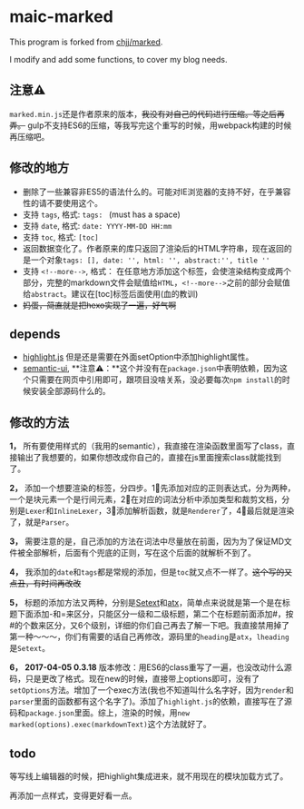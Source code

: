 # maic-marked

This program is forked from [chjj/marked](https://github.com/chjj/marked).

I modify and add some functions, to cover my blog needs.

## 注意⚠️

`marked.min.js`还是作者原来的版本，~~我没有对自己的代码进行压缩。等之后再弄。~~ gulp不支持ES6的压缩，等我写完这个重写的时候，用webpack构建的时候再压缩吧。

## 修改的地方
 - 删除了一些兼容非ES5的语法什么的。可能对IE浏览器的支持不好，在乎兼容性的请不要使用这个。
 - 支持 `tags`, 格式: `tags: ` (must has a space)
 - 支持 `date`, 格式: `date: YYYY-MM-DD HH:mm`
 - 支持 `toc`, 格式: `[toc]`
 - 返回数据变化了。作者原来的库只返回了渲染后的HTML字符串，现在返回的是一个对象`tags: [], date: '', html: '', abstract:'', title ''`
 - 支持 `<!--more-->`, 格式： 在任意地方添加这个标签，会使渲染结构变成两个部分，完整的markdown文件会赋值给`HTML`，`<!--more-->`之前的部分会赋值给`abstract`。建议在[toc]标签后面使用(血的教训)
 - ~~妈蛋，简直就是把hexo实现了一遍，好气啊~~
 
## depends

- [highlight.js](https://github.com/isagalaev/highlight.js) 但是还是需要在外面setOption中添加highlight属性。
- [semantic-ui](http://semantic-ui.com/), **注意⚠️：**这个并没有在`package.json`中表明依赖，因为这个只需要在网页中引用即可，跟项目没啥关系，没必要每次`npm install`的时候安装全部源码什么的。

## 修改的方法

**1，** 所有要使用样式的（我用的semantic），我直接在渲染函数里面写了class，直接输出了我想要的，如果你想改成你自己的，直接在js里面搜索class就能找到了。

**2，** 添加一个想要渲染的标签，分四步。1⃣️先添加对应的正则表达式，分为两种，一个是块元素一个是行间元素，2⃣️在对应的词法分析中添加类型和裁剪文档，分别是`Lexer`和`InlineLexer`，3⃣️添加解析函数，就是`Renderer`了，4⃣️最后就是渲染了，就是`Parser`。

**3，** 需要注意的是，自己添加的方法在词法中尽量放在前面，因为为了保证MD文件被全部解析，后面有个兜底的正则，写在这个后面的就解析不到了。

**4，** 我添加的`date`和`tags`都是常规的添加，但是`toc`就又点不一样了。~~这个写的又点丑，有时间再改改~~

**5，** 标题的添加方法又两种，分别是[Setext](http://docutils.sourceforge.net/mirror/setext.html)和[atx](http://www.aaronsw.com/2002/atx/)，简单点来说就是第一个是在标题下面添加-和=来区分，只能区分一级和二级标题，第二个在标题前面添加#，按#的个数来区分，又6个级别，详细的你们自己再去了解一下吧。我直接禁用掉了第一种～～～，你们有需要的话自己再修改，源码里的`heading`是`atx`，`lheading`是`Setext`。

**6，** **2017-04-05 0.3.18** 版本修改：用ES6的class重写了一遍，也没改动什么源码，只是更改了格式。现在new的时候，直接带上options即可，没有了`setOptions`方法。增加了一个exec方法(我也不知道叫什么名字好，因为`render`和`parser`里面的函数都有这个名字了)。添加了`highlight.js`的依赖，直接写在了源码和`package.json`里面。综上，渲染的时候，用`new marked(options).exec(markdownText)`这个方法就好了。

## todo

等写线上编辑器的时候，把highlight集成进来，就不用现在的模块加载方式了。

再添加一点样式，变得更好看一点。

